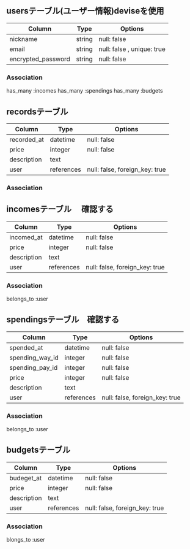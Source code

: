 ## usersテーブル(ユーザー情報)deviseを使用
| Column                | Type      | Options                    |
| --------------------- | --------- | -------------------------- |
| nickname              | string    | null: false                |
| email                 | string    | null: false , unique: true |
| encrypted_password    | string    | null: false                |
### Association
has_many :incomes
has_many :spendings
has_many :budgets

## recordsテーブル
| Column                | Type       | Options                       |
| --------------------- | ---------  | ----------------------------- |
| recorded_at           | datetime   | null: false                   |
| price                 | integer    | null: false                   |
| description           | text       |                               |
| user                  | references | null: false, foreign_key: true|
### Association


## incomesテーブル 　確認する
| Column                | Type       | Options                       |
| --------------------- | ---------  | ----------------------------- |
| incomed_at            | datetime   | null: false                   |
| price                 | integer    | null: false                   |
| description           | text       |                               |
| user                  | references | null: false, foreign_key: true|
### Association
belongs_to :user


## spendingsテーブル　確認する
| Column                | Type       | Options                       |
| --------------------- | ---------- | ----------------------------- |
| spended_at            | datetime   | null: false                   |
| spending_way_id       | integer    | null: false                   |Active hash
| spending_pay_id       | integer    | null: false                   |Active hash
| price                 | integer    | null: false                   |
| description           | text       |                               |
| user                  | references | null: false, foreign_key: true|
### Association
belongs_to :user


## budgetsテーブル
| Column                | Type       | Options                       |
| --------------------- | ---------- | ----------------------------- |
| budeget_at            | datetime   | null: false                   |
| price                 | integer    | null: false                   |
| description           | text       |                               |
| user                  | references | null: false, foreign_key: true|
### Association
blongs_to :user


